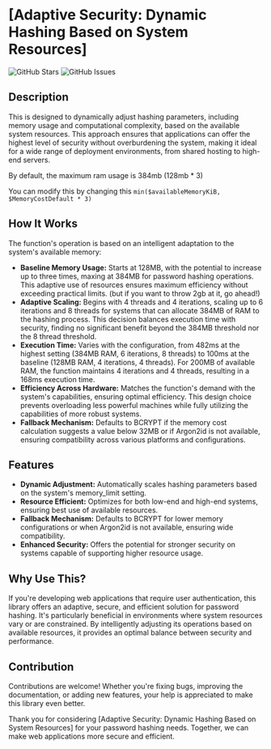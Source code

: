 # [Adaptive Security: Dynamic Hashing Based on System Resources]
![GitHub Stars](https://img.shields.io/github/stars/dehlirious/php_argon2id)
![GitHub Issues](https://img.shields.io/github/issues/dehlirious/php_argon2id)

## Description
This is designed to dynamically adjust hashing parameters, including memory usage and computational complexity, based on the available system resources. This approach ensures that applications can offer the highest level of security without overburdening the system, making it ideal for a wide range of deployment environments, from shared hosting to high-end servers.

By default, the maximum ram usage is 384mb (128mb * 3)

You can modify this by changing this `min($availableMemoryKiB, $MemoryCostDefault * 3)`

## How It Works
The function's operation is based on an intelligent adaptation to the system's available memory:
- **Baseline Memory Usage:** Starts at 128MB, with the potential to increase up to three times, maxing at 384MB for password hashing operations. This adaptive use of resources ensures maximum efficiency without exceeding practical limits. (but if you want to throw 2gb at it, go ahead!)
- **Adaptive Scaling:** Begins with 4 threads and 4 iterations, scaling up to 6 iterations and 8 threads for systems that can allocate 384MB of RAM to the hashing process. This decision balances execution time with security, finding no significant benefit beyond the 384MB threshold nor the 8 thread threshold.
- **Execution Time:** Varies with the configuration, from 482ms at the highest setting (384MB RAM, 6 iterations, 8 threads) to 100ms at the baseline (128MB RAM, 4 iterations, 4 threads). For 200MB of available RAM, the function maintains 4 iterations and 4 threads, resulting in a 168ms execution time.
- **Efficiency Across Hardware:** Matches the function's demand with the system's capabilities, ensuring optimal efficiency. This design choice prevents overloading less powerful machines while fully utilizing the capabilities of more robust systems.
- **Fallback Mechanism:** Defaults to BCRYPT if the memory cost calculation suggests a value below 32MB or if Argon2id is not available, ensuring compatibility across various platforms and configurations.


## Features
- **Dynamic Adjustment:** Automatically scales hashing parameters based on the system's memory_limit setting.
- **Resource Efficient:** Optimizes for both low-end and high-end systems, ensuring best use of available resources.
- **Fallback Mechanism:** Defaults to BCRYPT for lower memory configurations or when Argon2id is not available, ensuring wide compatibility.
- **Enhanced Security:** Offers the potential for stronger security on systems capable of supporting higher resource usage.

## Why Use This?
If you're developing web applications that require user authentication, this library offers an adaptive, secure, and efficient solution for password hashing. It's particularly beneficial in environments where system resources vary or are constrained. By intelligently adjusting its operations based on available resources, it provides an optimal balance between security and performance.

## Contribution
Contributions are welcome! Whether you're fixing bugs, improving the documentation, or adding new features, your help is appreciated to make this library even better.

Thank you for considering [Adaptive Security: Dynamic Hashing Based on System Resources] for your password hashing needs. Together, we can make web applications more secure and efficient.

